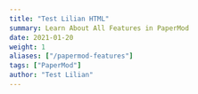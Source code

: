 ```yaml
---
title: "Test Lilian HTML"
summary: Learn About All Features in PaperMod
date: 2021-01-20
weight: 1
aliases: ["/papermod-features"]
tags: ["PaperMod"]
author: "Test Lilian"
---
```


<!DOCTYPE html>
<html lang="en" dir="auto">

<head><meta charset="utf-8">
<meta http-equiv="X-UA-Compatible" content="IE=edge">
<meta name="viewport" content="width=device-width, initial-scale=1, shrink-to-fit=no">
<meta name="robots" content="index, follow">
<title>An Overview of Deep Learning for Curious People | Lil&#39;Log</title>
<meta name="keywords" content="foundation, tutorial" />
<meta name="description" content="(The post was originated from my talk for WiMLDS x Fintech meetup hosted by Affirm.)
I believe many of you have watched or heard of the games between AlphaGo and professional Go player Lee Sedol in 2016. Lee has the highest rank of nine dan and many world championships. No doubt, he is one of the best Go players in the world, but he lost by 1-4 in this series versus AlphaGo.">
<meta name="author" content="Lilian Weng">
<link rel="canonical" href="https://wuxb09.github.io/test-lilian/posts/2017-06-21-overview/" />
<link crossorigin="anonymous" href="/assets/css/stylesheet.min.67a6fb6e33089cb29e856bcc95d7aa39f70049a42b123105531265a0d9f1258b.css" integrity="sha256-Z6b7bjMInLKehWvMldeqOfcASaQrEjEFUxJloNnxJYs=" rel="preload stylesheet" as="style">
<script defer crossorigin="anonymous" src="/assets/js/highlight.min.7680afc38aa6b15ddf158a4f3780b7b1f7dde7e91d26f073e6229bb7a0793c92.js" integrity="sha256-doCvw4qmsV3fFYpPN4C3sffd5&#43;kdJvBz5iKbt6B5PJI="
    onload="hljs.initHighlightingOnLoad();"></script>
<link rel="icon" href="https://wuxb09.github.io/test-lilian/favicon_peach.ico">
<link rel="icon" type="image/png" sizes="16x16" href="https://wuxb09.github.io/test-lilian/favicon-16x16.png">
<link rel="icon" type="image/png" sizes="32x32" href="https://wuxb09.github.io/test-lilian/favicon-32x32.png">
<link rel="apple-touch-icon" href="https://wuxb09.github.io/test-lilian/apple-touch-icon.png">
<link rel="mask-icon" href="https://wuxb09.github.io/test-lilian/safari-pinned-tab.svg">
<meta name="theme-color" content="#2e2e33">
<meta name="msapplication-TileColor" content="#2e2e33">
<noscript>
    <style>
        #theme-toggle,
        .top-link {
            display: none;
        }

    </style>
    <style>
        @media (prefers-color-scheme: dark) {
            :root {
                --theme: rgb(29, 30, 32);
                --entry: rgb(46, 46, 51);
                --primary: rgb(218, 218, 219);
                --secondary: rgb(155, 156, 157);
                --tertiary: rgb(65, 66, 68);
                --content: rgb(196, 196, 197);
                --hljs-bg: rgb(46, 46, 51);
                --code-bg: rgb(55, 56, 62);
                --border: rgb(51, 51, 51);
            }

            .list {
                background: var(--theme);
            }

            .list:not(.dark)::-webkit-scrollbar-track {
                background: 0 0;
            }

            .list:not(.dark)::-webkit-scrollbar-thumb {
                border-color: var(--theme);
            }
        }

    </style>
</noscript>
<script async src="https://www.googletagmanager.com/gtag/js?id=G-HFT45VFBX6"></script>
<script>
var doNotTrack = false;
if (!doNotTrack) {
  window.dataLayer = window.dataLayer || [];
  function gtag(){dataLayer.push(arguments);}
  gtag('js', new Date());
  gtag('config', 'G-HFT45VFBX6', { 'anonymize_ip': false });
}
</script>
<meta property="og:title" content="An Overview of Deep Learning for Curious People" />
<meta property="og:description" content="(The post was originated from my talk for WiMLDS x Fintech meetup hosted by Affirm.)
I believe many of you have watched or heard of the games between AlphaGo and professional Go player Lee Sedol in 2016. Lee has the highest rank of nine dan and many world championships. No doubt, he is one of the best Go players in the world, but he lost by 1-4 in this series versus AlphaGo." />
<meta property="og:type" content="article" />
<meta property="og:url" content="https://wuxb09.github.io/test-lilian/posts/2017-06-21-overview/" /><meta property="article:section" content="posts" />
<meta property="article:published_time" content="2017-06-21T00:00:00&#43;00:00" />
<meta property="article:modified_time" content="2017-06-21T00:00:00&#43;00:00" />

<meta name="twitter:card" content="summary"/>
<meta name="twitter:title" content="An Overview of Deep Learning for Curious People"/>
<meta name="twitter:description" content="(The post was originated from my talk for WiMLDS x Fintech meetup hosted by Affirm.)
I believe many of you have watched or heard of the games between AlphaGo and professional Go player Lee Sedol in 2016. Lee has the highest rank of nine dan and many world championships. No doubt, he is one of the best Go players in the world, but he lost by 1-4 in this series versus AlphaGo."/>


<script type="application/ld+json">
{
  "@context": "https://schema.org",
  "@type": "BreadcrumbList",
  "itemListElement": [
    {
      "@type": "ListItem",
      "position":  1 ,
      "name": "Posts",
      "item": "https://wuxb09.github.io/test-lilian/posts/"
    }, 
    {
      "@type": "ListItem",
      "position":  2 ,
      "name": "An Overview of Deep Learning for Curious People",
      "item": "https://wuxb09.github.io/test-lilian/posts/2017-06-21-overview/"
    }
  ]
}
</script>
<script type="application/ld+json">
{
  "@context": "https://schema.org",
  "@type": "BlogPosting",
  "headline": "An Overview of Deep Learning for Curious People",
  "name": "An Overview of Deep Learning for Curious People",
  "description": "(The post was originated from my talk for WiMLDS x Fintech meetup hosted by Affirm.)\nI believe many of you have watched or heard of the games between AlphaGo and professional Go player Lee Sedol in 2016. Lee has the highest rank of nine dan and many world championships. No doubt, he is one of the best Go players in the world, but he lost by 1-4 in this series versus AlphaGo.",
  "keywords": [
    "foundation", "tutorial"
  ],
  "articleBody": "(The post was originated from my talk for WiMLDS x Fintech meetup hosted by Affirm.)\nI believe many of you have watched or heard of the games between AlphaGo and professional Go player Lee Sedol in 2016. Lee has the highest rank of nine dan and many world championships. No doubt, he is one of the best Go players in the world, but he lost by 1-4 in this series versus AlphaGo. Before this, Go was considered to be an intractable game for computers to master, as its simple rules lay out an exponential number of variations in the board positions, many more than what in Chess. This event surely highlighted 2016 as a big year for AI. Because of AlphaGo, much attention has been attracted to the progress of AI.\nMeanwhile, many companies are spending resources on pushing the edges of AI applications, that indeed have the potential to change or even revolutionize how we are gonna live. Familiar examples include self-driving cars, chatbots, home assistant devices and many others. One of the secret receipts behind the progress we have had in recent years is deep learning.\nWhy Does Deep Learning Work Now? Deep learning models, in simple words, are large and deep artificial neural nets. A neural network (“NN”) can be well presented in a directed acyclic graph: the input layer takes in signal vectors; one or multiple hidden layers process the outputs of the previous layer. The initial concept of a neural network can be traced back to more than half a century ago. But why does it work now? Why do people start talking about them all of a sudden?\nFig. 1. A three-layer artificial neural network. (Image source: http://cs231n.github.io/convolutional-networks/#conv) The reason is surprisingly simple:\n We have a lot more data. We have much powerful computers.  A large and deep neural network has many more layers + many more nodes in each layer, which results in exponentially many more parameters to tune. Without enough data, we cannot learn parameters efficiently. Without powerful computers, learning would be too slow and insufficient.\nHere is an interesting plot presenting the relationship between the data scale and the model performance, proposed by Andrew Ng in his “Nuts and Bolts of Applying Deep Learning” talk. On a small dataset, traditional algorithms (Regression, Random Forests, SVM, GBM, etc.) or statistical learning does a great job, but once the data scale goes up to the sky, the large NN outperforms others. Partially because compared to a traditional ML model, a neural network model has many more parameters and has the capability to learn complicated nonlinear patterns. Thus we expect the model to pick the most helpful features by itself without too much expert-involved manual feature engineering.\nFig. 2. The data scale versus the model performance. (Recreated based on: https://youtu.be/F1ka6a13S9I) Deep Learning Models Next, let’s go through a few classical deep learning models.\nConvolutional Neural Network Convolutional neural networks, short for “CNN”, is a type of feed-forward artificial neural networks, in which the connectivity pattern between its neurons is inspired by the organization of the visual cortex system. The primary visual cortex (V1) does edge detection out of the raw visual input from the retina. The secondary visual cortex (V2), also called prestriate cortex, receives the edge features from V1 and extracts simple visual properties such as orientation, spatial frequency, and color. The visual area V4 handles more complicated object attributes. All the processed visual features flow into the final logic unit, inferior temporal gyrus (IT), for object recognition. The shortcut between V1 and V4 inspires a special type of CNN with connections between non-adjacent layers: Residual Net (He, et al. 2016) containing “Residual Block” which supports some input of one layer to be passed to the component two layers later.\nFig. 3. Illustration of the human visual cortex system. (Image source: Wang \u0026 Raj 2017) Convolution is a mathematical term, here referring to an operation between two matrices. The convolutional layer has a fixed small matrix defined, also called kernel or filter. As the kernel is sliding, or convolving, across the matrix representation of the input image, it is computing the element-wise multiplication of the values in the kernel matrix and the original image values. Specially designed kernels can process images for common purposes like blurring, sharpening, edge detection and many others, fast and efficiently.\nFig. 4. The LeNet architecture consists of two sets of convolutional, activation, and pooling layers, followed by a fully-connected layer, activation, another fully-connected layer, and finally a softmax classifier (Image source: http://deeplearning.net/tutorial/lenet.html) Convolutional and pooling (or “sub-sampling” in Fig. 4) layers act like the V1, V2 and V4 visual cortex units, responding to feature extraction. The object recognition reasoning happens in the later fully-connected layers which consume the extracted features.\nRecurrent Neural Network A sequence model is usually designed to transform an input sequence into an output sequence that lives in a different domain. Recurrent neural network, short for “RNN”, is suitable for this purpose and has shown tremendous improvement in problems like handwriting recognition, speech recognition, and machine translation (Sutskever et al. 2011, Liwicki et al. 2007).\nA recurrent neural network model is born with the capability to process long sequential data and to tackle tasks with context spreading in time. The model processes one element in the sequence at one time step. After computation, the newly updated unit state is passed down to the next time step to facilitate the computation of the next element. Imagine the case when an RNN model reads all the Wikipedia articles, character by character, and then it can predict the following words given the context.\nFig. 5. A recurrent neural network with one hidden unit (left) and its unrolling version in time (right). The unrolling version illustrates what happens in time: $s\\_{t-1}$, $s\\_{t}$, and $s\\_{t+1}$ are the same unit with different states at different time steps $t-1$, $t$, and $t+1$. (Image source: LeCun, Bengio, and Hinton, 2015; Fig. 5) However, simple perceptron neurons that linearly combine the current input element and the last unit state may easily lose the long-term dependencies. For example, we start a sentence with “Alice is working at …” and later after a whole paragraph, we want to start the next sentence with “She” or “He” correctly. If the model forgets the character’s name “Alice”, we can never know. To resolve the issue, researchers created a special neuron with a much more complicated internal structure for memorizing long-term context, named “Long-short term memory (LSTM)\" cell. It is smart enough to learn for how long it should memorize the old information, when to forget, when to make use of the new data, and how to combine the old memory with new input. This introduction is so well written that I recommend everyone with interest in LSTM to read it. It has been officially promoted in the Tensorflow documentation ;-)\nFig. 6. The structure of a LSTM cell. (Image source: http://colah.github.io/posts/2015-08-Understanding-LSTMs) To demonstrate the power of RNNs, Andrej Karpathy built a character-based language model using RNN with LSTM cells. Without knowing any English vocabulary beforehand, the model could learn the relationship between characters to form words and then the relationship between words to form sentences. It could achieve a decent performance even without a huge set of training data.\nFig. 7. A character-based recurrent neural network model writes like a Shakespeare. (Image source: http://karpathy.github.io/2015/05/21/rnn-effectiveness) RNN: Sequence-to-Sequence Model The sequence-to-sequence model is an extended version of RNN, but its application field is distinguishable enough that I would like to list it in a separated section. Same as RNN, a sequence-to-sequence model operates on sequential data, but particularly it is commonly used to develop chatbots or personal assistants, both generating meaningful response for input questions. A sequence-to-sequence model consists of two RNNs, encoder and decoder. The encoder learns the contextual information from the input words and then hands over the knowledge to the decoder side through a “context vector” (or “thought vector”, as shown in Fig 8.). Finally, the decoder consumes the context vector and generates proper responses.\nFig. 8. A sequence-to-sequence model for generating Gmail auto replies. (Image source: https://research.googleblog.com/2015/11/computer-respond-to-this-email.html) Autoencoders Different from the previous models, autoencoders are for unsupervised learning. It is designed to learn a low-dimensional representation of a high-dimensional data set, similar to what Principal Components Analysis (PCA) does. The autoencoder model tries to learn an approximation function $ f(x) \\approx x $ to reproduce the input data. However, it is restricted by a bottleneck layer in the middle with a very small number of nodes. With limited capacity, the model is forced to form a very efficient encoding of the data, that is essentially the low-dimensional code we learned.\nFig. 9. An autoencoder model has a bottleneck layer with only a few neurons. (Image source: Geoffrey Hinton’s Coursera class \"Neural Networks for Machine Learning\" - Week 15) Hinton and Salakhutdinov used autoencoders to compress documents on a variety of topics. As shown in Fig 10, when both PCA and autoencoder were applied to reduce the documents onto two dimensions, autoencoder demonstrated a much better outcome. With the help of autoencoder, we can do efficient data compression to speed up the information retrieval including both documents and images.\nFig. 10. The outputs of PCA (left) and autoencoder (right) when both try to compress documents into two numbers. (Image source: Hinton \u0026 Salakhutdinov 2006) Reinforcement (Deep) Learning Since I started my post with AlphaGo, let us dig a bit more on why AlphaGo worked out. Reinforcement learning (“RL”) is one of the secrets behind its success. RL is a subfield of machine learning which allows machines and software agents to automatically determine the optimal behavior within a given context, with a goal to maximize the long-term performance measured by a given metric.\nFig. 11. AlphaGo neural network training pipeline and architecture. (Image source: Silver et al. 2016) The AlphaGo system starts with a supervised learning process to train a fast rollout policy and a policy network, relying on the manually curated training dataset of professional players' games. It learns what is the best strategy given the current position on the game board. Then it applies reinforcement learning by setting up self-play games. The RL policy network gets improved when it wins more and more games against previous versions of the policy network. In the self-play stage, AlphaGo becomes stronger and stronger by playing against itself without requiring additional external training data.\nGenerative Adversarial Network Generative adversarial network, short for “GAN”, is a type of deep generative models. GAN is able to create new examples after learning through the real data. It is consist of two models competing against each other in a zero-sum game framework. The famous deep learning researcher Yann LeCun gave it a super high praise: Generative Adversarial Network is the most interesting idea in the last ten years in machine learning. (See the Quora question: “What are some recent and potentially upcoming breakthroughs in deep learning?\")\nFig. 12. The architecture of a generative adversarial network. (Image source: http://www.kdnuggets.com/2017/01/generative-adversarial-networks-hot-topic-machine-learning.html) In the original GAN paper, GAN was proposed to generate meaningful images after learning from real photos. It comprises two independent models: the Generator and the Discriminator. The generator produces fake images and sends the output to the discriminator model. The discriminator works like a judge, as it is optimized for identifying the real photos from the fake ones. The generator model is trying hard to cheat the discriminator while the judge is trying hard not to be cheated. This interesting zero-sum game between these two models motivates both to develop their designed skills and improve their functionalities. Eventually, we take the generator model for producing new images.\nToolkits and Libraries After learning all these models, you may start wondering how you can implement the models and use them for real. Fortunately, we have many open source toolkits and libraries for building deep learning models. Tensorflow is fairly new but has attracted a lot of popularity. It turns out, TensorFlow was the most forked Github project of 2015. All that happened in a period of 2 months after its release in Nov 2015.\nHow to Learn? If you are very new to the field and willing to devote some time to studying deep learning in a more systematic way, I would recommend you to start with the book Deep Learning by Ian Goodfellow, Yoshua Bengio, and Aaron Courville. The Coursera course “Neural Networks for Machine Learning” by Geoffrey Hinton (Godfather of deep learning!). The content for the course was prepared around 2006, pretty old, but it helps you build up a solid foundation for understanding deep learning models and expedite further exploration.\nMeanwhile, maintain your curiosity and passion. The field is making progress every day. Even classical or widely adopted deep learning models may just have been proposed 1-2 years ago. Reading academic papers can help you learn stuff in depth and keep up with the cutting-edge findings.\nUseful resources  Google Scholar: http://scholar.google.com arXiv cs section: https://arxiv.org/list/cs/recent Unsupervised Feature Learning and Deep Learning Tutorial Tensorflow Tutorials Data Science Weekly KDnuggets Tons of blog posts and online tutorials Related Cousera courses awesome-deep-learning-papers  Blog posts mentioned  Explained Visually: Image Kernels Understanding LSTM Networks The Unreasonable Effectiveness of Recurrent Neural Networks Computer, respond to this email.  Interesting blogs worthy of checking  www.wildml.com colah.github.io karpathy.github.io blog.openai.com  Papers mentioned [1] He, Kaiming, et al. “Deep residual learning for image recognition.\" Proc. IEEE Conf. on computer vision and pattern recognition. 2016.\n[2] Wang, Haohan, Bhiksha Raj, and Eric P. Xing. “On the Origin of Deep Learning.\" arXiv preprint arXiv:1702.07800, 2017.\n[3] Sutskever, Ilya, James Martens, and Geoffrey E. Hinton. “Generating text with recurrent neural networks.\" Proc. of the 28th Intl. Conf. on Machine Learning (ICML). 2011.\n[4] Liwicki, Marcus, et al. “A novel approach to on-line handwriting recognition based on bidirectional long short-term memory networks.\" Proc. of 9th Intl. Conf. on Document Analysis and Recognition. 2007.\n[5] LeCun, Yann, Yoshua Bengio, and Geoffrey Hinton. “Deep learning.\" Nature 521.7553 (2015): 436-444.\n[6] Hochreiter, Sepp, and Jurgen Schmidhuber. “Long short-term memory.\" Neural computation 9.8 (1997): 1735-1780.\n[7] Cho, Kyunghyun. et al. “Learning phrase representations using RNN encoder-decoder for statistical machine translation.\" Proc. Conference on Empirical Methods in Natural Language Processing 1724–1734 (2014).\n[8] Hinton, Geoffrey E., and Ruslan R. Salakhutdinov. “Reducing the dimensionality of data with neural networks.\" science 313.5786 (2006): 504-507.\n[9] Silver, David, et al. “Mastering the game of Go with deep neural networks and tree search.\" Nature 529.7587 (2016): 484-489.\n[10] Goodfellow, Ian, et al. “Generative adversarial nets.\" NIPS, 2014.\n",
  "wordCount" : "2419",
  "inLanguage": "en",
  "datePublished": "2017-06-21T00:00:00Z",
  "dateModified": "2017-06-21T00:00:00Z",
  "author":{
    "@type": "Person",
    "name": "Lilian Weng"
  },
  "mainEntityOfPage": {
    "@type": "WebPage",
    "@id": "https://wuxb09.github.io/test-lilian/posts/2017-06-21-overview/"
  },
  "publisher": {
    "@type": "Organization",
    "name": "Lil'Log",
    "logo": {
      "@type": "ImageObject",
      "url": "https://wuxb09.github.io/test-lilian/favicon_peach.ico"
    }
  }
}
</script>
</head>

<body class="" id="top">
<script>
    if (localStorage.getItem("pref-theme") === "dark") {
        document.body.classList.add('dark');
    } else if (localStorage.getItem("pref-theme") === "light") {
        document.body.classList.remove('dark')
    } else if (window.matchMedia('(prefers-color-scheme: dark)').matches) {
        document.body.classList.add('dark');
    }

</script>

<script>
  MathJax = {
    tex: {
      inlineMath: [['$', '$'], ['\\(', '\\)']],
      displayMath: [['$$','$$'], ['\\[', '\\]']],
      processEscapes: true,
      processEnvironments: true
    },
    options: {
      skipHtmlTags: ['script', 'noscript', 'style', 'textarea', 'pre']
    }
  };

  window.addEventListener('load', (event) => {
      document.querySelectorAll("mjx-container").forEach(function(x){
        x.parentElement.classList += 'has-jax'})
    });

</script>
<script src="https://polyfill.io/v3/polyfill.min.js?features=es6"></script>
<script type="text/javascript" id="MathJax-script" async
  src="https://cdn.jsdelivr.net/npm/mathjax@3/es5/tex-mml-chtml.js"></script>


<main class="main">

<article class="post-single">
  <div class="post-content"><!-- Starting earlier this year, I grew a strong curiosity of deep learning and spent some time reading about this field. To document what I’ve learned and to provide some interesting pointers to people with similar interests, I wrote this overview of deep learning models and their applications. -->
<p><span style="color: #aaaaaa;">(The post was originated from my talk for <a href="http://wimlds.org/chapters/about-bay-area/">WiMLDS x Fintech meetup</a> hosted by <a href="www.affirm.com">Affirm</a>.)</span></p>
<p>I believe many of you have watched or heard of the <a href="https://youtu.be/vFr3K2DORc8">games</a> between AlphaGo and professional Go player <a href="https://en.wikipedia.org/wiki/Lee_Sedol">Lee Sedol</a> in 2016. Lee has the highest rank of nine dan and many world championships. No doubt, he is one of the best Go players in the world, but he <a href="https://www.scientificamerican.com/article/how-the-computer-beat-the-go-master/">lost by 1-4</a> in this series versus AlphaGo. Before this, Go was considered to be an intractable game for computers to master, as its simple rules lay out an exponential number of variations in the board positions, many more than what in Chess. This event surely highlighted 2016 as a big year for AI. Because of AlphaGo, much attention has been attracted to the progress of AI.</p>
<p>Meanwhile, many companies are spending resources on pushing the edges of AI applications, that indeed have the potential to change or even revolutionize how we are gonna live. Familiar examples include self-driving cars, chatbots, home assistant devices and many others. One of the secret receipts behind the progress we have had in recent years is deep learning.</p>
<h1 id="why-does-deep-learning-work-now">Why Does Deep Learning Work Now?<a hidden class="anchor" aria-hidden="true" href="#why-does-deep-learning-work-now">#</a></h1>
<p>Deep learning models, in simple words, are large and deep artificial neural nets. A neural network (&ldquo;NN&rdquo;) can be well presented in a <a href="https://en.wikipedia.org/wiki/Directed_acyclic_graph">directed acyclic graph</a>: the input layer takes in signal vectors; one or multiple hidden layers process the outputs of the previous layer. The initial concept of a neural network can be traced back to more than <a href="https://cs.stanford.edu/people/eroberts/courses/soco/projects/neural-networks/History/history1.html">half a century ago</a>. But why does it work now? Why do people start talking about them all of a sudden?</p>
<img src="ANN.png" style="width: 400px; max-width: 100%;" class="center" />
<figcaption>Fig. 1. A three-layer artificial neural network. (Image source: <a href="http://cs231n.github.io/convolutional-networks/#conv" target="_blank">http://cs231n.github.io/convolutional-networks/#conv</a>)</figcaption>
<p>The reason is surprisingly simple:</p>
<ul>
<li>We have a lot <strong>more data</strong>.</li>
<li>We have <strong>much powerful computers</strong>.</li>
</ul>
<p>A large and deep neural network has many more layers + many more nodes in each layer, which results in exponentially many more parameters to tune. Without enough data, we cannot learn parameters efficiently. Without powerful computers, learning would be too slow and insufficient.</p>
<p>Here is an interesting plot presenting the relationship between the data scale and the model performance, proposed by Andrew Ng in his &ldquo;<a href="https://youtu.be/F1ka6a13S9I">Nuts and Bolts of Applying Deep Learning</a>&rdquo; talk. On a small dataset, traditional algorithms (Regression, Random Forests, SVM, GBM, etc.) or statistical learning does a great job, but once the data scale goes up to the sky, the large NN outperforms others. Partially because compared to a traditional ML model, a neural network model has many more parameters and has the capability to learn complicated nonlinear patterns. Thus we expect the model to pick the most helpful features by itself without too much expert-involved manual feature engineering.</p>
<img src="data_size_vs_model_performance.png" style="width: 400px; max-width: 100%;" class="center" />
<figcaption>Fig. 2. The data scale versus the model performance. (Recreated based on: <a href="https://youtu.be/F1ka6a13S9I" target="_blank">https://youtu.be/F1ka6a13S9I</a>)</figcaption>
<h1 id="deep-learning-models">Deep Learning Models<a hidden class="anchor" aria-hidden="true" href="#deep-learning-models">#</a></h1>
<p>Next, let&rsquo;s go through a few classical deep learning models.</p>
<h2 id="convolutional-neural-network">Convolutional Neural Network<a hidden class="anchor" aria-hidden="true" href="#convolutional-neural-network">#</a></h2>
<p>Convolutional neural networks, short for &ldquo;CNN&rdquo;, is a type of feed-forward artificial neural networks, in which the connectivity pattern between its neurons is inspired by the organization of the visual cortex system. The primary visual cortex (V1) does edge detection out of the raw visual input from the retina. The secondary visual cortex (V2), also called prestriate cortex, receives the edge features from V1 and extracts simple visual properties such as orientation, spatial frequency, and color. The visual area V4 handles more complicated object attributes. All the processed visual features flow into the final logic unit, inferior temporal gyrus (IT), for object recognition. The shortcut between V1 and V4 inspires a special type of CNN with connections between non-adjacent layers: Residual Net (<a href="http://www.cv-foundation.org/openaccess/content_cvpr_2016/papers/He_Deep_Residual_Learning_CVPR_2016_paper.pdf">He, et al. 2016</a>) containing &ldquo;Residual Block&rdquo; which supports some input of one layer to be passed to the component two layers later.</p>
<img src="visual_cortex_system.png" style="width: 680px; max-width: 100%;" class="center" />
<figcaption>Fig. 3. Illustration of the human visual cortex system. (Image source: <a href="https://arxiv.org/abs/1702.07800" target="_blank">Wang & Raj 2017</a>)</figcaption>
<p>Convolution is a mathematical term, here referring to an operation between two matrices. The convolutional layer has a fixed small matrix defined, also called kernel or filter. As the kernel is sliding, or convolving, across the matrix representation of the input image, it is computing the element-wise multiplication of the values in the kernel matrix and the original image values. <a href="http://setosa.io/ev/image-kernels/">Specially designed kernels</a> can process images for common purposes like blurring, sharpening, edge detection and many others, fast and efficiently.</p>
<img src="lenet.png" style="padding-bottom: 3px;" class="center" />
<figcaption>Fig. 4. The LeNet architecture consists of two sets of convolutional, activation, and pooling layers, followed by a fully-connected layer, activation, another fully-connected layer, and finally a softmax classifier (Image source: <a href="http://deeplearning.net/tutorial/lenet.html" target="_blank">http://deeplearning.net/tutorial/lenet.html</a>)</figcaption>
<p><a href="http://ufldl.stanford.edu/tutorial/supervised/FeatureExtractionUsingConvolution/">Convolutional</a> and <a href="http://ufldl.stanford.edu/tutorial/supervised/Pooling/">pooling</a> (or &ldquo;sub-sampling&rdquo; in Fig. 4) layers act like the V1, V2 and V4 visual cortex units, responding to feature extraction. The object recognition reasoning happens in the later fully-connected layers which consume the extracted features.</p>
<h2 id="recurrent-neural-network">Recurrent Neural Network<a hidden class="anchor" aria-hidden="true" href="#recurrent-neural-network">#</a></h2>
<p>A sequence model is usually designed to transform an input sequence into an output sequence that lives in a different domain. Recurrent neural network, short for &ldquo;RNN&rdquo;, is suitable for this purpose and has shown tremendous improvement in problems like handwriting recognition, speech recognition, and machine translation (<a href="http://machinelearning.wustl.edu/mlpapers/paper_files/ICML2011Sutskever_524.pdf">Sutskever et al. 2011</a>, <a href="http://www6.in.tum.de/Main/Publications/Liwicki2007a.pdf">Liwicki et al. 2007</a>).</p>
<p>A recurrent neural network model is born with the capability to process long sequential data and to tackle tasks with context spreading in time. The model processes one element in the sequence at one time step. After computation, the newly updated unit state is passed down to the next time step to facilitate the computation of the next element. Imagine the case when an RNN model reads all the Wikipedia articles, character by character, and then it can predict the following words given the context.</p>
<img src="RNN.png" style="width: 500px; max-width: 100%;" class="center" />
<figcaption>Fig. 5. A recurrent neural network with one hidden unit (left) and its unrolling version in time (right). The unrolling version illustrates what happens in time: $s\_{t-1}$, $s\_{t}$, and $s\_{t+1}$ are the same unit with different states at different time steps $t-1$, $t$, and $t+1$. (Image source: <a href="http://pages.cs.wisc.edu/~dyer/cs540/handouts/deep-learning-nature2015.pdf" target="_blank">LeCun, Bengio, and Hinton, 2015</a>; <a href="https://www.nature.com/nature/journal/v521/n7553/fig_tab/nature14539_F5.html" target="_blank">Fig. 5</a>)</figcaption>
<p>However, simple perceptron neurons that linearly combine the current input element and the last unit state may easily lose the long-term dependencies. For example, we start a sentence with &ldquo;Alice is working at &hellip;&rdquo; and later after a whole paragraph, we want to start the next sentence with &ldquo;She&rdquo; or &ldquo;He&rdquo; correctly. If the model forgets the character&rsquo;s name &ldquo;Alice&rdquo;, we can never know. To resolve the issue, researchers created a special neuron with a much more complicated internal structure for memorizing long-term context, named <a href="http://web.eecs.utk.edu/~itamar/courses/ECE-692/Bobby_paper1.pdf">&ldquo;Long-short term memory (LSTM)&quot;</a> cell. It is smart enough to learn for how long it should memorize the old information, when to forget, when to make use of the new data, and how to combine the old memory with new input. This <a href="http://colah.github.io/posts/2015-08-Understanding-LSTMs/">introduction</a> is so well written that I recommend everyone with interest in LSTM to read it. It has been officially promoted in the <a href="https://www.tensorflow.org/tutorials/recurrent">Tensorflow documentation</a> ;-)</p>
<img src="LSTM.png" style="width: 320px; max-width: 100%;" class="center" />
<figcaption>Fig. 6. The structure of a LSTM cell. (Image source: <a href="http://colah.github.io/posts/2015-08-Understanding-LSTMs" target="_blank">http://colah.github.io/posts/2015-08-Understanding-LSTMs</a>)</figcaption>
<p>To demonstrate the power of RNNs, <a href="http://karpathy.github.io/2015/05/21/rnn-effectiveness/">Andrej Karpathy</a> built a character-based language model using RNN with LSTM cells.  Without knowing any English vocabulary beforehand, the model could learn the relationship between characters to form words and then the relationship between words to form sentences. It could achieve a decent performance even without a huge set of training data.</p>
<img src="rnn_shakespeare.png" style="width: 500px" class="center" />
<figcaption>Fig. 7. A character-based recurrent neural network model writes like a Shakespeare. (Image source: <a href="http://karpathy.github.io/2015/05/21/rnn-effectiveness" target="_blank">http://karpathy.github.io/2015/05/21/rnn-effectiveness</a>)</figcaption>
<h2 id="rnn-sequence-to-sequence-model">RNN: Sequence-to-Sequence Model<a hidden class="anchor" aria-hidden="true" href="#rnn-sequence-to-sequence-model">#</a></h2>
<p>The <a href="https://arxiv.org/pdf/1406.1078.pdf">sequence-to-sequence model</a> is an extended version of RNN, but its application field is distinguishable enough that I would like to list it in a separated section. Same as RNN, a sequence-to-sequence model operates on sequential data, but particularly it is commonly used to develop chatbots or personal assistants, both generating meaningful response for input questions. A sequence-to-sequence model consists of two RNNs, encoder and decoder. The encoder learns the contextual information from the input words and then hands over the knowledge to the decoder side through a &ldquo;<strong>context vector</strong>&rdquo; (or &ldquo;thought vector&rdquo;, as shown in Fig 8.). Finally, the decoder consumes the context vector and generates proper responses.</p>
<img src="seq2seq_gmail.png"  class="center" />
<figcaption>Fig. 8. A sequence-to-sequence model for generating Gmail auto replies. (Image source: <a href="https://research.googleblog.com/2015/11/computer-respond-to-this-email.html" target="_blank">https://research.googleblog.com/2015/11/computer-respond-to-this-email.html</a>)</figcaption>
<h2 id="autoencoders">Autoencoders<a hidden class="anchor" aria-hidden="true" href="#autoencoders">#</a></h2>
<p>Different from the previous models, autoencoders are for unsupervised learning. It is designed to learn a <strong>low-dimensional</strong> representation of a <strong>high-dimensional</strong> data set, similar to what <a href="https://en.wikipedia.org/wiki/Principal_component_analysis">Principal Components Analysis (PCA)</a> does. The autoencoder model tries to learn an approximation function $ f(x) \approx x $ to reproduce the input data. However, it is restricted by a bottleneck layer in the middle with a very small number of nodes. With limited capacity, the model is forced to form a very efficient encoding of the data, that is essentially the low-dimensional code we learned.</p>
<img src="autoencoder.png" style="width: 300px; max-width: 100%;" class="center" />
<figcaption>Fig. 9. An autoencoder model has a bottleneck layer with only a few neurons. (Image source: Geoffrey Hinton’s Coursera class <a href="https://www.coursera.org/learn/neural-networks" target="_blank">"Neural Networks for Machine Learning"</a> - <a href="https://www.coursera.org/learn/neural-networks/home/week/15" target="_blank">Week 15</a>)</figcaption>
<p><a href="https://pdfs.semanticscholar.org/7d76/b71b700846901ac4ac119403aa737a285e36.pdf">Hinton and Salakhutdinov</a> used autoencoders to compress documents on a variety of topics. As shown in Fig 10, when both PCA and autoencoder were applied to reduce the documents onto two dimensions, autoencoder demonstrated a much better outcome. With the help of autoencoder, we can do efficient data compression to speed up the information retrieval including both documents and images.</p>
<img src="autoencoder_experiment.png" class="center" />
<figcaption>Fig. 10. The outputs of PCA (left) and autoencoder (right) when both try to compress documents into two numbers. (Image source: <a href="https://www.cs.toronto.edu/~hinton/science.pdf" target="_blank">Hinton & Salakhutdinov 2006</a>)</figcaption>
<h1 id="reinforcement-deep-learning">Reinforcement (Deep) Learning<a hidden class="anchor" aria-hidden="true" href="#reinforcement-deep-learning">#</a></h1>
<p>Since I started my post with AlphaGo, let us dig a bit more on why AlphaGo worked out. <a href="https://en.wikipedia.org/wiki/Reinforcement_learning">Reinforcement learning (&ldquo;RL&rdquo;)</a> is one of the secrets behind its success. RL is a subfield of machine learning which allows machines and software agents to automatically determine the optimal behavior within a given context, with a goal to maximize the long-term performance measured by a given metric.</p>
<img src="alphago_paper.png" class="center" />
<img src="alphago_model.png" style="width: 600px; max-width: 100%;" class="center" />
<figcaption>Fig. 11. AlphaGo neural network training pipeline and architecture. (Image source: <a href="https://www.nature.com/articles/nature16961" target="_blank">Silver et al. 2016</a>)</figcaption>
<p>The AlphaGo system starts with a supervised learning process to train a fast rollout policy and a policy network, relying on the manually curated training dataset of professional players' games. It learns what is the best strategy given the current position on the game board. Then it applies reinforcement learning by setting up self-play games. The RL policy network gets improved when it wins more and more games against previous versions of the policy network. In the self-play stage, AlphaGo becomes stronger and stronger by playing against itself without requiring additional external training data.</p>
<h2 id="generative-adversarial-network">Generative Adversarial Network<a hidden class="anchor" aria-hidden="true" href="#generative-adversarial-network">#</a></h2>
<p><a href="https://arxiv.org/pdf/1406.2661.pdf">Generative adversarial network</a>, short for &ldquo;GAN&rdquo;, is a type of deep generative models. GAN is able to create new examples after learning through the real data.  It is consist of two models competing against each other in a zero-sum game framework. The famous deep learning researcher <a href="http://yann.lecun.com/">Yann LeCun</a> gave it a super high praise: Generative Adversarial Network is the most interesting idea in the last ten years in machine learning. (See the Quora question: <a href="https://www.quora.com/What-are-some-recent-and-potentially-upcoming-breakthroughs-in-deep-learning">&ldquo;What are some recent and potentially upcoming breakthroughs in deep learning?&quot;</a>)</p>
<img src="GAN.png" style="width: 600px; max-width: 100%;" class="center" />
<figcaption>Fig. 12. The architecture of a generative adversarial network. (Image source: <a href="http://www.kdnuggets.com/2017/01/generative-adversarial-networks-hot-topic-machine-learning.html" target="_blank">http://www.kdnuggets.com/2017/01/generative-adversarial-networks-hot-topic-machine-learning.html</a>)</figcaption>
<p>In the <a href="https://arxiv.org/pdf/1406.2661.pdf">original GAN paper</a>, GAN was proposed to generate meaningful images after learning from real photos. It comprises two independent models: the <strong>Generator</strong> and the <strong>Discriminator</strong>. The generator produces fake images and sends the output to the discriminator model. The discriminator works like a judge, as it is optimized for identifying the real photos from the fake ones. The generator model is trying hard to cheat the discriminator while the judge is trying hard not to be cheated. This interesting zero-sum game between these two models motivates both to develop their designed skills and improve their functionalities. Eventually, we take the generator model for producing new images.</p>
<h1 id="toolkits-and-libraries">Toolkits and Libraries<a hidden class="anchor" aria-hidden="true" href="#toolkits-and-libraries">#</a></h1>
<p>After learning all these models, you may start wondering how you can implement the models and use them for real. Fortunately, we have many open source toolkits and libraries for building deep learning models. <a href="https://www.tensorflow.org/">Tensorflow</a> is fairly new but has attracted a lot of popularity. It turns out, TensorFlow was <a href="http://deliprao.com/archives/168">the most forked Github project of 2015</a>. All that happened in a period of 2 months after its release in Nov 2015.</p>
<img src="deep_learning_toolkits.png" style="padding-bottom: 15px; max-width: 100%;" class="center" />
<h1 id="how-to-learn">How to Learn?<a hidden class="anchor" aria-hidden="true" href="#how-to-learn">#</a></h1>
<p>If you are very new to the field and willing to devote some time to studying deep learning in a more systematic way, I would recommend you to start with the book <a href="https://www.amazon.com/Deep-Learning-Adaptive-Computation-Machine/dp/0262035618/ref=sr_1_1?s=books&amp;ie=UTF8&amp;qid=1499413305&amp;sr=1-1&amp;keywords=deep+learning">Deep Learning</a> by Ian Goodfellow, Yoshua Bengio, and Aaron Courville. The Coursera course <a href="https://www.coursera.org/learn/neural-networks">&ldquo;Neural Networks for Machine Learning&rdquo;</a> by Geoffrey Hinton (<a href="https://youtu.be/uAu3jQWaN6E">Godfather of deep learning!</a>). The content for the course was prepared around 2006, pretty old, but it helps you build up a solid foundation for understanding deep learning models and expedite further exploration.</p>
<p>Meanwhile, maintain your curiosity and passion. The field is making progress every day. Even classical or widely adopted deep learning models may just have been proposed 1-2 years ago. Reading academic papers can help you learn stuff in depth and keep up with the cutting-edge findings.</p>
<h3 id="useful-resources">Useful resources<a hidden class="anchor" aria-hidden="true" href="#useful-resources">#</a></h3>
<ul>
<li>Google Scholar: <a href="http://scholar.google.com">http://scholar.google.com</a></li>
<li>arXiv cs section: <a href="https://arxiv.org/list/cs/recent">https://arxiv.org/list/cs/recent</a></li>
<li><a href="http://ufldl.stanford.edu/tutorial/">Unsupervised Feature Learning and Deep Learning Tutorial</a></li>
<li><a href="https://www.tensorflow.org/tutorials/">Tensorflow Tutorials</a></li>
<li>Data Science Weekly</li>
<li><a href="http://www.kdnuggets.com/2017/01/generative-adversarial-networks-hot-topic-machine-learning.html">KDnuggets</a></li>
<li>Tons of blog posts and online tutorials</li>
<li>Related <a href="http://coursera.com">Cousera</a> courses</li>
<li><a href="https://github.com/terryum/awesome-deep-learning-papers">awesome-deep-learning-papers</a></li>
</ul>
<h3 id="blog-posts-mentioned">Blog posts mentioned<a hidden class="anchor" aria-hidden="true" href="#blog-posts-mentioned">#</a></h3>
<ul>
<li><a href="http://setosa.io/ev/image-kernels">Explained Visually: Image Kernels</a></li>
<li><a href="http://colah.github.io/posts/2015-08-Understanding-LSTMs/">Understanding LSTM Networks</a></li>
<li><a href="http://karpathy.github.io/2015/05/21/rnn-effectiveness/">The Unreasonable Effectiveness of Recurrent Neural Networks</a></li>
<li><a href="https://research.googleblog.com/2015/11/computer-respond-to-this-email.html">Computer, respond to this email.</a></li>
</ul>
<h3 id="interesting-blogs-worthy-of-checking">Interesting blogs worthy of checking<a hidden class="anchor" aria-hidden="true" href="#interesting-blogs-worthy-of-checking">#</a></h3>
<ul>
<li><a href="http://www.wildml.com">www.wildml.com</a></li>
<li><a href="http://colah.github.io/">colah.github.io</a></li>
<li><a href="http://karpathy.github.io/">karpathy.github.io</a></li>
<li><a href="https://blog.openai.com">blog.openai.com</a></li>
</ul>
<h3 id="papers-mentioned">Papers mentioned<a hidden class="anchor" aria-hidden="true" href="#papers-mentioned">#</a></h3>
<p>[1] He, Kaiming, et al. <a href="http://www.cv-foundation.org/openaccess/content_cvpr_2016/papers/He_Deep_Residual_Learning_CVPR_2016_paper.pdf">&ldquo;Deep residual learning for image recognition.&quot;</a> Proc. IEEE Conf. on computer vision and pattern recognition. 2016.</p>
<p>[2] Wang, Haohan, Bhiksha Raj, and Eric P. Xing. <a href="https://arxiv.org/pdf/1702.07800.pdf">&ldquo;On the Origin of Deep Learning.&quot;</a> arXiv preprint arXiv:1702.07800, 2017.</p>
<p>[3] Sutskever, Ilya, James Martens, and Geoffrey E. Hinton. <a href="http://machinelearning.wustl.edu/mlpapers/paper_files/ICML2011Sutskever_524.pdf">&ldquo;Generating text with recurrent neural networks.&quot;</a> Proc. of the 28th Intl. Conf. on Machine Learning (ICML). 2011.</p>
<p>[4] Liwicki, Marcus, et al. <a href="http://www6.in.tum.de/Main/Publications/Liwicki2007a.pdf">&ldquo;A novel approach to on-line handwriting recognition based on bidirectional long short-term memory networks.&quot;</a> Proc. of 9th Intl. Conf. on Document Analysis and Recognition. 2007.</p>
<p>[5] LeCun, Yann, Yoshua Bengio, and Geoffrey Hinton. <a href="http://pages.cs.wisc.edu/~dyer/cs540/handouts/deep-learning-nature2015.pdf">&ldquo;Deep learning.&quot;</a> Nature 521.7553 (2015): 436-444.</p>
<p>[6] Hochreiter, Sepp, and Jurgen Schmidhuber. <a href="http://web.eecs.utk.edu/~itamar/courses/ECE-692/Bobby_paper1.pdf">&ldquo;Long short-term memory.&quot;</a> Neural computation 9.8 (1997): 1735-1780.</p>
<p>[7] Cho, Kyunghyun. et al. <a href="https://arxiv.org/pdf/1406.1078.pdf">&ldquo;Learning phrase representations using RNN encoder-decoder for statistical machine translation.&quot;</a> Proc. Conference on Empirical Methods in Natural Language Processing 1724–1734 (2014).</p>
<p>[8] Hinton, Geoffrey E., and Ruslan R. Salakhutdinov. <a href="https://pdfs.semanticscholar.org/7d76/b71b700846901ac4ac119403aa737a285e36.pdf">&ldquo;Reducing the dimensionality of data with neural networks.&quot;</a> science 313.5786 (2006): 504-507.</p>
<p>[9] Silver, David, et al. <a href="http://web.iitd.ac.in/~sumeet/Silver16.pdf">&ldquo;Mastering the game of Go with deep neural networks and tree search.&quot;</a> Nature 529.7587 (2016): 484-489.</p>
<p>[10] Goodfellow, Ian, et al. <a href="https://arxiv.org/pdf/1406.2661.pdf">&ldquo;Generative adversarial nets.&quot;</a> NIPS, 2014.</p>


  </div>

  <footer class="post-footer">
    <ul class="post-tags">
      <li><a href="https://wuxb09.github.io/test-lilian/tags/foundation/">foundation</a></li>
      <li><a href="https://wuxb09.github.io/test-lilian/tags/tutorial/">tutorial</a></li>
    </ul>
<nav class="paginav">
  <a class="prev" href="https://wuxb09.github.io/test-lilian/posts/2017-07-08-stock-rnn-part-1/">
    <span class="title">« </span>
    <br>
    <span>Predict Stock Prices Using RNN: Part 1</span>
  </a>
</nav>


<div class="share-buttons">
    <a target="_blank" rel="noopener noreferrer" aria-label="share An Overview of Deep Learning for Curious People on twitter"
        href="https://twitter.com/intent/tweet/?text=An%20Overview%20of%20Deep%20Learning%20for%20Curious%20People&amp;url=https%3a%2f%2fwuxb09.github.io/test-lilian%2fposts%2f2017-06-21-overview%2f&amp;hashtags=foundation%2ctutorial">
        <svg version="1.1" viewBox="0 0 512 512" xml:space="preserve">
            <path
                d="M449.446,0c34.525,0 62.554,28.03 62.554,62.554l0,386.892c0,34.524 -28.03,62.554 -62.554,62.554l-386.892,0c-34.524,0 -62.554,-28.03 -62.554,-62.554l0,-386.892c0,-34.524 28.029,-62.554 62.554,-62.554l386.892,0Zm-253.927,424.544c135.939,0 210.268,-112.643 210.268,-210.268c0,-3.218 0,-6.437 -0.153,-9.502c14.406,-10.421 26.973,-23.448 36.935,-38.314c-13.18,5.824 -27.433,9.809 -42.452,11.648c15.326,-9.196 26.973,-23.602 32.49,-40.92c-14.252,8.429 -30.038,14.56 -46.896,17.931c-13.487,-14.406 -32.644,-23.295 -53.946,-23.295c-40.767,0 -73.87,33.104 -73.87,73.87c0,5.824 0.613,11.494 1.992,16.858c-61.456,-3.065 -115.862,-32.49 -152.337,-77.241c-6.284,10.881 -9.962,23.601 -9.962,37.088c0,25.594 13.027,48.276 32.95,61.456c-12.107,-0.307 -23.448,-3.678 -33.41,-9.196l0,0.92c0,35.862 25.441,65.594 59.311,72.49c-6.13,1.686 -12.72,2.606 -19.464,2.606c-4.751,0 -9.348,-0.46 -13.946,-1.38c9.349,29.426 36.628,50.728 68.965,51.341c-25.287,19.771 -57.164,31.571 -91.8,31.571c-5.977,0 -11.801,-0.306 -17.625,-1.073c32.337,21.15 71.264,33.41 112.95,33.41Z" />
        </svg>
    </a>
    <a target="_blank" rel="noopener noreferrer" aria-label="share An Overview of Deep Learning for Curious People on linkedin"
        href="https://www.linkedin.com/shareArticle?mini=true&amp;url=https%3a%2f%2fwuxb09.github.io/test-lilian%2fposts%2f2017-06-21-overview%2f&amp;title=An%20Overview%20of%20Deep%20Learning%20for%20Curious%20People&amp;summary=An%20Overview%20of%20Deep%20Learning%20for%20Curious%20People&amp;source=https%3a%2f%2fwuxb09.github.io/test-lilian%2fposts%2f2017-06-21-overview%2f">
        <svg version="1.1" viewBox="0 0 512 512" xml:space="preserve">
            <path
                d="M449.446,0c34.525,0 62.554,28.03 62.554,62.554l0,386.892c0,34.524 -28.03,62.554 -62.554,62.554l-386.892,0c-34.524,0 -62.554,-28.03 -62.554,-62.554l0,-386.892c0,-34.524 28.029,-62.554 62.554,-62.554l386.892,0Zm-288.985,423.278l0,-225.717l-75.04,0l0,225.717l75.04,0Zm270.539,0l0,-129.439c0,-69.333 -37.018,-101.586 -86.381,-101.586c-39.804,0 -57.634,21.891 -67.617,37.266l0,-31.958l-75.021,0c0.995,21.181 0,225.717 0,225.717l75.02,0l0,-126.056c0,-6.748 0.486,-13.492 2.474,-18.315c5.414,-13.475 17.767,-27.434 38.494,-27.434c27.135,0 38.007,20.707 38.007,51.037l0,120.768l75.024,0Zm-307.552,-334.556c-25.674,0 -42.448,16.879 -42.448,39.002c0,21.658 16.264,39.002 41.455,39.002l0.484,0c26.165,0 42.452,-17.344 42.452,-39.002c-0.485,-22.092 -16.241,-38.954 -41.943,-39.002Z" />
        </svg>
    </a>
    <a target="_blank" rel="noopener noreferrer" aria-label="share An Overview of Deep Learning for Curious People on reddit"
        href="https://reddit.com/submit?url=https%3a%2f%2fwuxb09.github.io/test-lilian%2fposts%2f2017-06-21-overview%2f&title=An%20Overview%20of%20Deep%20Learning%20for%20Curious%20People">
        <svg version="1.1" viewBox="0 0 512 512" xml:space="preserve">
            <path
                d="M449.446,0c34.525,0 62.554,28.03 62.554,62.554l0,386.892c0,34.524 -28.03,62.554 -62.554,62.554l-386.892,0c-34.524,0 -62.554,-28.03 -62.554,-62.554l0,-386.892c0,-34.524 28.029,-62.554 62.554,-62.554l386.892,0Zm-3.446,265.638c0,-22.964 -18.616,-41.58 -41.58,-41.58c-11.211,0 -21.361,4.457 -28.841,11.666c-28.424,-20.508 -67.586,-33.757 -111.204,-35.278l18.941,-89.121l61.884,13.157c0.756,15.734 13.642,28.29 29.56,28.29c16.407,0 29.706,-13.299 29.706,-29.701c0,-16.403 -13.299,-29.702 -29.706,-29.702c-11.666,0 -21.657,6.792 -26.515,16.578l-69.105,-14.69c-1.922,-0.418 -3.939,-0.042 -5.585,1.036c-1.658,1.073 -2.811,2.761 -3.224,4.686l-21.152,99.438c-44.258,1.228 -84.046,14.494 -112.837,35.232c-7.468,-7.164 -17.589,-11.591 -28.757,-11.591c-22.965,0 -41.585,18.616 -41.585,41.58c0,16.896 10.095,31.41 24.568,37.918c-0.639,4.135 -0.99,8.328 -0.99,12.576c0,63.977 74.469,115.836 166.33,115.836c91.861,0 166.334,-51.859 166.334,-115.836c0,-4.218 -0.347,-8.387 -0.977,-12.493c14.564,-6.47 24.735,-21.034 24.735,-38.001Zm-119.474,108.193c-20.27,20.241 -59.115,21.816 -70.534,21.816c-11.428,0 -50.277,-1.575 -70.522,-21.82c-3.007,-3.008 -3.007,-7.882 0,-10.889c3.003,-2.999 7.882,-3.003 10.885,0c12.777,12.781 40.11,17.317 59.637,17.317c19.522,0 46.86,-4.536 59.657,-17.321c3.016,-2.999 7.886,-2.995 10.885,0.008c3.008,3.011 3.003,7.882 -0.008,10.889Zm-5.23,-48.781c-16.373,0 -29.701,-13.324 -29.701,-29.698c0,-16.381 13.328,-29.714 29.701,-29.714c16.378,0 29.706,13.333 29.706,29.714c0,16.374 -13.328,29.698 -29.706,29.698Zm-160.386,-29.702c0,-16.381 13.328,-29.71 29.714,-29.71c16.369,0 29.689,13.329 29.689,29.71c0,16.373 -13.32,29.693 -29.689,29.693c-16.386,0 -29.714,-13.32 -29.714,-29.693Z" />
        </svg>
    </a>
    <a target="_blank" rel="noopener noreferrer" aria-label="share An Overview of Deep Learning for Curious People on facebook"
        href="https://facebook.com/sharer/sharer.php?u=https%3a%2f%2fwuxb09.github.io/test-lilian%2fposts%2f2017-06-21-overview%2f">
        <svg version="1.1" viewBox="0 0 512 512" xml:space="preserve">
            <path
                d="M449.446,0c34.525,0 62.554,28.03 62.554,62.554l0,386.892c0,34.524 -28.03,62.554 -62.554,62.554l-106.468,0l0,-192.915l66.6,0l12.672,-82.621l-79.272,0l0,-53.617c0,-22.603 11.073,-44.636 46.58,-44.636l36.042,0l0,-70.34c0,0 -32.71,-5.582 -63.982,-5.582c-65.288,0 -107.96,39.569 -107.96,111.204l0,62.971l-72.573,0l0,82.621l72.573,0l0,192.915l-191.104,0c-34.524,0 -62.554,-28.03 -62.554,-62.554l0,-386.892c0,-34.524 28.029,-62.554 62.554,-62.554l386.892,0Z" />
        </svg>
    </a>
    <a target="_blank" rel="noopener noreferrer" aria-label="share An Overview of Deep Learning for Curious People on whatsapp"
        href="https://api.whatsapp.com/send?text=An%20Overview%20of%20Deep%20Learning%20for%20Curious%20People%20-%20https%3a%2f%2fwuxb09.github.io/test-lilian%2fposts%2f2017-06-21-overview%2f">
        <svg version="1.1" viewBox="0 0 512 512" xml:space="preserve">
            <path
                d="M449.446,0c34.525,0 62.554,28.03 62.554,62.554l0,386.892c0,34.524 -28.03,62.554 -62.554,62.554l-386.892,0c-34.524,0 -62.554,-28.03 -62.554,-62.554l0,-386.892c0,-34.524 28.029,-62.554 62.554,-62.554l386.892,0Zm-58.673,127.703c-33.842,-33.881 -78.847,-52.548 -126.798,-52.568c-98.799,0 -179.21,80.405 -179.249,179.234c-0.013,31.593 8.241,62.428 23.927,89.612l-25.429,92.884l95.021,-24.925c26.181,14.28 55.659,21.807 85.658,21.816l0.074,0c98.789,0 179.206,-80.413 179.247,-179.243c0.018,-47.895 -18.61,-92.93 -52.451,-126.81Zm-126.797,275.782l-0.06,0c-26.734,-0.01 -52.954,-7.193 -75.828,-20.767l-5.441,-3.229l-56.386,14.792l15.05,-54.977l-3.542,-5.637c-14.913,-23.72 -22.791,-51.136 -22.779,-79.287c0.033,-82.142 66.867,-148.971 149.046,-148.971c39.793,0.014 77.199,15.531 105.329,43.692c28.128,28.16 43.609,65.592 43.594,105.4c-0.034,82.149 -66.866,148.983 -148.983,148.984Zm81.721,-111.581c-4.479,-2.242 -26.499,-13.075 -30.604,-14.571c-4.105,-1.495 -7.091,-2.241 -10.077,2.241c-2.986,4.483 -11.569,14.572 -14.182,17.562c-2.612,2.988 -5.225,3.364 -9.703,1.12c-4.479,-2.241 -18.91,-6.97 -36.017,-22.23c-13.314,-11.876 -22.304,-26.542 -24.916,-31.026c-2.612,-4.484 -0.279,-6.908 1.963,-9.14c2.016,-2.007 4.48,-5.232 6.719,-7.847c2.24,-2.615 2.986,-4.484 4.479,-7.472c1.493,-2.99 0.747,-5.604 -0.374,-7.846c-1.119,-2.241 -10.077,-24.288 -13.809,-33.256c-3.635,-8.733 -7.327,-7.55 -10.077,-7.688c-2.609,-0.13 -5.598,-0.158 -8.583,-0.158c-2.986,0 -7.839,1.121 -11.944,5.604c-4.105,4.484 -15.675,15.32 -15.675,37.364c0,22.046 16.048,43.342 18.287,46.332c2.24,2.99 31.582,48.227 76.511,67.627c10.685,4.615 19.028,7.371 25.533,9.434c10.728,3.41 20.492,2.929 28.209,1.775c8.605,-1.285 26.499,-10.833 30.231,-21.295c3.732,-10.464 3.732,-19.431 2.612,-21.298c-1.119,-1.869 -4.105,-2.99 -8.583,-5.232Z" />
        </svg>
    </a>
    <a target="_blank" rel="noopener noreferrer" aria-label="share An Overview of Deep Learning for Curious People on telegram"
        href="https://telegram.me/share/url?text=An%20Overview%20of%20Deep%20Learning%20for%20Curious%20People&amp;url=https%3a%2f%2fwuxb09.github.io/test-lilian%2fposts%2f2017-06-21-overview%2f">
        <svg version="1.1" xml:space="preserve" viewBox="2 2 28 28">
            <path
                d="M26.49,29.86H5.5a3.37,3.37,0,0,1-2.47-1,3.35,3.35,0,0,1-1-2.47V5.48A3.36,3.36,0,0,1,3,3,3.37,3.37,0,0,1,5.5,2h21A3.38,3.38,0,0,1,29,3a3.36,3.36,0,0,1,1,2.46V26.37a3.35,3.35,0,0,1-1,2.47A3.38,3.38,0,0,1,26.49,29.86Zm-5.38-6.71a.79.79,0,0,0,.85-.66L24.73,9.24a.55.55,0,0,0-.18-.46.62.62,0,0,0-.41-.17q-.08,0-16.53,6.11a.59.59,0,0,0-.41.59.57.57,0,0,0,.43.52l4,1.24,1.61,4.83a.62.62,0,0,0,.63.43.56.56,0,0,0,.4-.17L16.54,20l4.09,3A.9.9,0,0,0,21.11,23.15ZM13.8,20.71l-1.21-4q8.72-5.55,8.78-5.55c.15,0,.23,0,.23.16a.18.18,0,0,1,0,.06s-2.51,2.3-7.52,6.8Z" />
        </svg>
    </a>
</div>

  </footer>
</article>
    </main>
    
<footer class="footer">
    <span>&copy; 2023 <a href="https://wuxb09.github.io/test-lilian/">Lil&#39;Log</a></span>
    <span>
        Powered by
        <a href="https://gohugo.io/" rel="noopener noreferrer" target="_blank">Hugo</a> &
        <a href="https://git.io/hugopapermod" rel="noopener" target="_blank">PaperMod</a>
    </span>
</footer>
<a href="#top" aria-label="go to top" title="Go to Top (Alt + G)" class="top-link" id="top-link" accesskey="g">
    <svg xmlns="http://www.w3.org/2000/svg" viewBox="0 0 12 6" fill="currentColor">
        <path d="M12 6H0l6-6z" />
    </svg>
</a>

<script>
    let menu = document.getElementById('menu')
    if (menu) {
        menu.scrollLeft = localStorage.getItem("menu-scroll-position");
        menu.onscroll = function () {
            localStorage.setItem("menu-scroll-position", menu.scrollLeft);
        }
    }

    document.querySelectorAll('a[href^="#"]').forEach(anchor => {
        anchor.addEventListener("click", function (e) {
            e.preventDefault();
            var id = this.getAttribute("href").substr(1);
            if (!window.matchMedia('(prefers-reduced-motion: reduce)').matches) {
                document.querySelector(`[id='${decodeURIComponent(id)}']`).scrollIntoView({
                    behavior: "smooth"
                });
            } else {
                document.querySelector(`[id='${decodeURIComponent(id)}']`).scrollIntoView();
            }
            if (id === "top") {
                history.replaceState(null, null, " ");
            } else {
                history.pushState(null, null, `#${id}`);
            }
        });
    });

</script>
<script>
    var mybutton = document.getElementById("top-link");
    window.onscroll = function () {
        if (document.body.scrollTop > 800 || document.documentElement.scrollTop > 800) {
            mybutton.style.visibility = "visible";
            mybutton.style.opacity = "1";
        } else {
            mybutton.style.visibility = "hidden";
            mybutton.style.opacity = "0";
        }
    };

</script>
<script>
    document.getElementById("theme-toggle").addEventListener("click", () => {
        if (document.body.className.includes("dark")) {
            document.body.classList.remove('dark');
            localStorage.setItem("pref-theme", 'light');
        } else {
            document.body.classList.add('dark');
            localStorage.setItem("pref-theme", 'dark');
        }
    })

</script>
<script>
    document.querySelectorAll('pre > code').forEach((codeblock) => {
        const container = codeblock.parentNode.parentNode;

        const copybutton = document.createElement('button');
        copybutton.classList.add('copy-code');
        copybutton.innerText = 'copy';

        function copyingDone() {
            copybutton.innerText = 'copied!';
            setTimeout(() => {
                copybutton.innerText = 'copy';
            }, 2000);
        }

        copybutton.addEventListener('click', (cb) => {
            if ('clipboard' in navigator) {
                navigator.clipboard.writeText(codeblock.textContent);
                copyingDone();
                return;
            }

            const range = document.createRange();
            range.selectNodeContents(codeblock);
            const selection = window.getSelection();
            selection.removeAllRanges();
            selection.addRange(range);
            try {
                document.execCommand('copy');
                copyingDone();
            } catch (e) { };
            selection.removeRange(range);
        });

        if (container.classList.contains("highlight")) {
            container.appendChild(copybutton);
        } else if (container.parentNode.firstChild == container) {
            
        } else if (codeblock.parentNode.parentNode.parentNode.parentNode.parentNode.nodeName == "TABLE") {
            
            codeblock.parentNode.parentNode.parentNode.parentNode.parentNode.appendChild(copybutton);
        } else {
            
            codeblock.parentNode.appendChild(copybutton);
        }
    });
</script>
</body>

</html>
